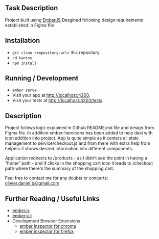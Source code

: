 ## Task Description

Project built using [EmberJS](https://guides.emberjs.com/release/)
Desgined following design requirements established in Figma file

## Installation

- `git clone <repository-url>` this repository
- `cd kantox`
- `npm install`

## Running / Development

- `ember serve`
- Visit your app at [http://localhost:4200](http://localhost:4200).
- Visit your tests at [http://localhost:4200/tests](http://localhost:4200/tests).

## Description

Project follows logic explained in Github README.md file and design from Figma file. In addition ember-heroicons has been added to help deal with icon addition into project. App is quite simple as it centers all state management to service/checkout.js and from there with extra help from helpers it shows desired information into different components.

Application redirects to /products - as I didn't see the point in having a "home" path - and if clicks in the shopping cart icon it leads to /checkout path where there's the summary of the shopping cart.

Feel free to contact me for any doubts or concerts: olivier.daniel.b@gmail.com

## Further Reading / Useful Links

- [ember.js](https://emberjs.com/)
- [ember-cli](https://cli.emberjs.com/release/)
- Development Browser Extensions
  - [ember inspector for chrome](https://chrome.google.com/webstore/detail/ember-inspector/bmdblncegkenkacieihfhpjfppoconhi)
  - [ember inspector for firefox](https://addons.mozilla.org/en-US/firefox/addon/ember-inspector/)

